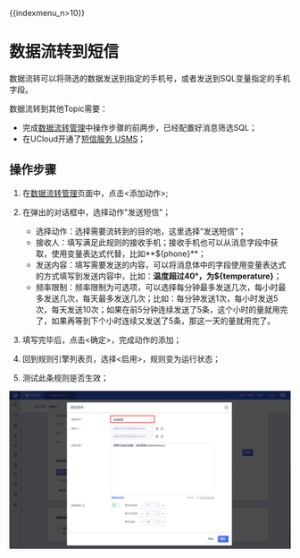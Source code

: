 {{indexmenu_n>10}}

# 数据流转到短信
数据流转可以将筛选的数据发送到指定的手机号，或者发送到SQL变量指定的手机字段。

数据流转到其他Topic需要：
- 完成[数据流转管理](data_forwarding)中操作步骤的前两步，已经配置好消息筛选SQL；
- 在UCloud开通了[短信服务 USMS](https://console.ucloud.cn/usms)；

## 操作步骤
1. 在[数据流转管理](data_forwarding)页面中，点击<添加动作>;
2. 在弹出的对话框中，选择动作"发送短信"；

   - 选择动作：选择需要流转到的目的地，这里选择“发送短信”；
   - 接收人：填写满足此规则的接收手机；接收手机也可以从消息字段中获取，使用变量表达式代替，比如**${phone}**；
   - 发送内容：填写需要发送的内容，可以将消息体中的字段使用变量表达式的方式填写到发送内容中，比如：**温度超过40°，为${temperature}**；
   - 频率限制：频率限制为可选项，可以选择每分钟最多发送几次，每小时最多发送几次，每天最多发送几次；比如：每分钟发送1次，每小时发送5次，每天发送10次；如果在前5分钟连续发送了5条，这个小时的量就用完了，如果再等到下个小时连续又发送了5条，那这一天的量就用完了。
   
3. 填写完毕后，点击<确定>，完成动作的添加；
4. 回到规则引擎列表页，选择<启用>，规则变为运行状态；
5. 测试此条规则是否生效；

![发送短信](../../images/发送短信.png)




